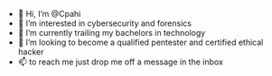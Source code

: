 - 👋 Hi, I’m @Cpahi
- 👀 I’m interested in cybersecurity and forensics
- 🌱 I’m currently trailing my bachelors in technology
- 💞️ I’m looking to become a qualified pentester and certified ethical hacker
- 📫 to reach me just drop me off a message in the inbox

<!---
Cpahi/Cpahi is a ✨ special ✨ repository because its `README.md` (this file) appears on your GitHub profile.
You can click the Preview link to take a look at your changes.
--->
